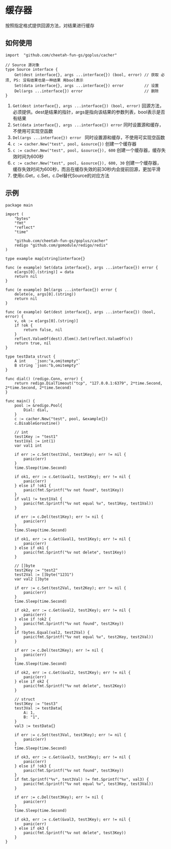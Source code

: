 # 缓存器
按照指定格式提供回源方法，对结果进行缓存

## 如何使用
```golang
import	"github.com/cheetah-fun-gs/goplus/cacher"

// Source 源对象
type Source interface {
	Get(dest interface{}, args ...interface{}) (bool, error) // 获取 必须, PS: 没有结果也是一种结果 用bool表示
	Set(data interface{}, args ...interface{}) error         // 设置
	Del(args ...interface{}) error                           // 删除
}
```

1. ```Get(dest interface{}, args ...interface{}) (bool, error)``` 回源方法，必须提供。dest是结果的指针，args是指向该结果的参数列表，bool表示是否有结果
2. ```Set(data interface{}, args ...interface{}) error``` 同时设置源和缓存，不使用可实现空函数
3. ```Del(args ...interface{}) error ``` 同时设置源和缓存，不使用可实现空函数
4. ```c := cacher.New("test", pool, &source{})``` 创建一个缓存器
5. ```c := cacher.New("test", pool, &source{}), 600``` 创建一个缓存器，缓存失效时间为600秒
6. ```c := cacher.New("test", pool, &source{}), 600, 30``` 创建一个缓存器，缓存失效时间为600秒，而且在缓存失效的前30秒内会提前回源，更加平滑
7. 使用c.Get，c.Set，c.Del替代Source的对应方法

## 示例
```golang
package main

import (
	"bytes"
	"fmt"
	"reflect"
	"time"

	"github.com/cheetah-fun-gs/goplus/cacher"
	redigo "github.com/gomodule/redigo/redis"
)

type example map[string]interface{}

func (e example) Set(data interface{}, args ...interface{}) error {
	e[args[0].(string)] = data
	return nil
}

func (e example) Del(args ...interface{}) error {
	delete(e, args[0].(string))
	return nil
}

func (e example) Get(dest interface{}, args ...interface{}) (bool, error) {
	v, ok := e[args[0].(string)]
	if !ok {
		return false, nil
	}
	reflect.ValueOf(dest).Elem().Set(reflect.ValueOf(v))
	return true, nil
}

type testData struct {
	A int    `json:"a,omitempty"`
	B string `json:"b,omitempty"`
}

func dial() (redigo.Conn, error) {
	return redigo.DialTimeout("tcp", "127.0.0.1:6379", 2*time.Second, 2*time.Second, 2*time.Second)
}

func main() {
	pool := &redigo.Pool{
		Dial: dial,
	}
	c := cacher.New("test", pool, &example{})
	c.DisableGoroutine()

	// int
	test1Key := "test1"
	test1Val := int(1)
	var val1 int

	if err := c.Set(test1Val, test1Key); err != nil {
		panic(err)
	}
	time.Sleep(time.Second)

	if ok1, err := c.Get(&val1, test1Key); err != nil {
		panic(err)
	} else if !ok1 {
		panic(fmt.Sprintf("%v not found", test1Key))
	}
	if val1 != test1Val {
		panic(fmt.Sprintf("%v not equal %v", test1Key, test1Val))
	}

	if err := c.Del(test1Key); err != nil {
		panic(err)
	}
	time.Sleep(time.Second)

	if ok1, err := c.Get(&val1, test1Key); err != nil {
		panic(err)
	} else if ok1 {
		panic(fmt.Sprintf("%v not delete", test1Key))
	}

	// []byte
	test2Key := "test2"
	test2Val := []byte("1231")
	var val2 []byte

	if err := c.Set(test2Val, test2Key); err != nil {
		panic(err)
	}
	time.Sleep(time.Second)

	if ok2, err := c.Get(&val2, test2Key); err != nil {
		panic(err)
	} else if !ok2 {
		panic(fmt.Sprintf("%v not found", test2Key))
	}
	if !bytes.Equal(val2, test2Val) {
		panic(fmt.Sprintf("%v not equal %v", test2Key, test2Val))
	}

	if err := c.Del(test2Key); err != nil {
		panic(err)
	}
	time.Sleep(time.Second)

	if ok2, err := c.Get(&val2, test2Key); err != nil {
		panic(err)
	} else if ok2 {
		panic(fmt.Sprintf("%v not delete", test2Key))
	}

	// struct
	test3Key := "test3"
	test3Val := testData{
		A: 1,
		B: "1",
	}
	val3 := testData{}

	if err := c.Set(test3Val, test3Key); err != nil {
		panic(err)
	}
	time.Sleep(time.Second)

	if ok3, err := c.Get(&val3, test3Key); err != nil {
		panic(err)
	} else if !ok3 {
		panic(fmt.Sprintf("%v not found", test3Key))
	}
	if fmt.Sprintf("%v", test3Val) != fmt.Sprintf("%v", val3) {
		panic(fmt.Sprintf("%v not equal %v", test3Key, test3Val))
	}

	if err := c.Del(test3Key); err != nil {
		panic(err)
	}
	time.Sleep(time.Second)

	if ok3, err := c.Get(&val3, test3Key); err != nil {
		panic(err)
	} else if ok3 {
		panic(fmt.Sprintf("%v not delete", test3Key))
	}
}
```
